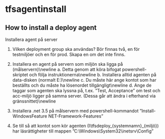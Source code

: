 # tfsagentinstall
## How to install a deploy agent


Installera agent på server

1. Vilken deployment group ska användas? Bör finnas två, en för testmiljöer och en för prod. Skapa en om det inte finns.

2. Installera en agent på servern som miljön ska ligga på (målservern)\newline
  a. Detta genom att köra bifogat powershell-skriptet och följa instruktionerna\newline
  b. Installera alltid agenten på data-disken (normalt E:)\newline
  c. Du måste här ange kontot som har beställts och du måste ha lösenordet tillgängligt\newline
  d. Ange de taggar som agenten ska lyssna på, t.ex. ”Test, Acceptance” om test och acc-miljö ligger på samma server. (Dessa går att ändra i efterhand via gränssnittet)\newline
    
3. Installera .net 3.5 på målservern med powershell-kommandot ”Install-WindowsFeature NET-Framework-Features”
4. Se till så att kontot som kör agenten (I\tfsdeploy_{systemnamn}_{miljö}) har läsrättigheter till mappen ”C:\Windows\System32\inetsrv\Config”
